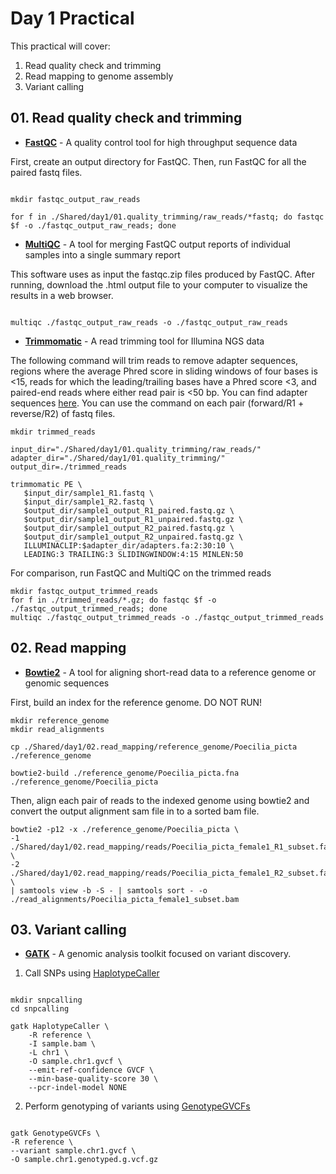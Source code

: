# Day 1 Practical

This practical will cover:

1. Read quality check and trimming
2. Read mapping to genome assembly
3. Variant calling
   

## 01. Read quality check and trimming

* **[FastQC](http://www.bioinformatics.babraham.ac.uk/projects/fastqc/)** - A quality control tool for high throughput sequence data

First, create an output directory for FastQC. Then, run FastQC for all the paired fastq files.

```

mkdir fastqc_output_raw_reads

for f in ./Shared/day1/01.quality_trimming/raw_reads/*fastq; do fastqc $f -o ./fastqc_output_raw_reads; done

```

* **[MultiQC](https://multiqc.info)** - A tool for merging FastQC output reports of individual samples into a single summary report

This software uses as input the fastqc.zip files produced by FastQC. After running, download the .html output file to your computer to visualize the results in a web browser.

```

multiqc ./fastqc_output_raw_reads -o ./fastqc_output_raw_reads

```

* **[Trimmomatic](http://www.usadellab.org/cms/?page=trimmomatic)** - A read trimming tool for Illumina NGS data

The following command will trim reads to remove adapter sequences, regions where the average Phred score in sliding windows of four bases is <15, reads for which the leading/trailing bases have a Phred score <3, and paired-end reads where either read pair is <50 bp. You can find adapter sequences [here](https://support-docs.illumina.com/SHARE/AdapterSequences/Content/SHARE/FrontPages/AdapterSeq.htm). You can use the command on each pair (forward/R1 + reverse/R2) of fastq files.

```
mkdir trimmed_reads
    
input_dir="./Shared/day1/01.quality_trimming/raw_reads/"
adapter_dir="./Shared/day1/01.quality_trimming/"
output_dir=./trimmed_reads
    
trimmomatic PE \
   $input_dir/sample1_R1.fastq \
   $input_dir/sample1_R2.fastq \
   $output_dir/sample1_output_R1_paired.fastq.gz \
   $output_dir/sample1_output_R1_unpaired.fastq.gz \
   $output_dir/sample1_output_R2_paired.fastq.gz \
   $output_dir/sample1_output_R2_unpaired.fastq.gz \
   ILLUMINACLIP:$adapter_dir/adapters.fa:2:30:10 \
   LEADING:3 TRAILING:3 SLIDINGWINDOW:4:15 MINLEN:50
```

For comparison, run FastQC and MultiQC on the trimmed reads

```
mkdir fastqc_output_trimmed_reads
for f in ./trimmed_reads/*.gz; do fastqc $f -o ./fastqc_output_trimmed_reads; done
multiqc ./fastqc_output_trimmed_reads -o ./fastqc_output_trimmed_reads
```

## 02. Read mapping

* **[Bowtie2](https://bowtie-bio.sourceforge.net/bowtie2/manual.shtml)** - A tool for aligning short-read data to a reference genome or genomic sequences

First, build an index for the reference genome. DO NOT RUN!

```
mkdir reference_genome
mkdir read_alignments
    
cp ./Shared/day1/02.read_mapping/reference_genome/Poecilia_picta ./reference_genome
    
bowtie2-build ./reference_genome/Poecilia_picta.fna ./reference_genome/Poecilia_picta
```

Then, align each pair of reads to the indexed genome using bowtie2 and convert the output alignment sam file in to a sorted bam file.

```
bowtie2 -p12 -x ./reference_genome/Poecilia_picta \
-1 ./Shared/day1/02.read_mapping/reads/Poecilia_picta_female1_R1_subset.fastq \
-2 ./Shared/day1/02.read_mapping/reads/Poecilia_picta_female1_R2_subset.fastq \
| samtools view -b -S - | samtools sort - -o ./read_alignments/Poecilia_picta_female1_subset.bam
```

## 03. Variant calling

* **[GATK](https://gatk.broadinstitute.org/hc/en-us)** - A genomic analysis toolkit focused on variant discovery.
  
1. Call SNPs using [HaplotypeCaller](https://gatk.broadinstitute.org/hc/en-us/articles/360037225632-HaplotypeCaller)

```

mkdir snpcalling
cd snpcalling

gatk HaplotypeCaller \
    -R reference \
    -I sample.bam \
    -L chr1 \
    -O sample.chr1.gvcf \
    --emit-ref-confidence GVCF \
    --min-base-quality-score 30 \
    --pcr-indel-model NONE

```

2. Perform genotyping of variants using [GenotypeGVCFs](https://gatk.broadinstitute.org/hc/en-us/articles/13832766863259-GenotypeGVCFs)

```

gatk GenotypeGVCFs \
-R reference \
--variant sample.chr1.gvcf \
-O sample.chr1.genotyped.g.vcf.gz

```


